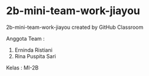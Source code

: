 # 2b-mini-team-work-jiayou
2b-mini-team-work-jiayou created by GitHub Classroom

Anggota Team : 
1. Erninda Ristiani
2. Rina Puspita Sari

Kelas : MI-2B

